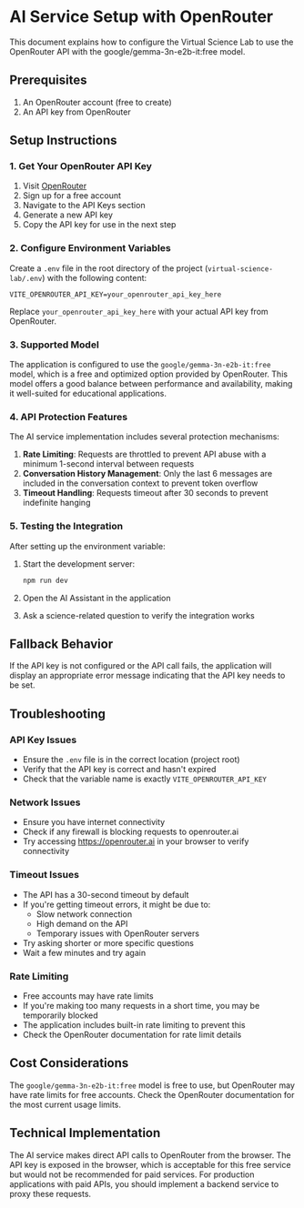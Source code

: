# AI Service Setup with OpenRouter

This document explains how to configure the Virtual Science Lab to use the OpenRouter API with the google/gemma-3n-e2b-it:free model.

## Prerequisites

1. An OpenRouter account (free to create)
2. An API key from OpenRouter

## Setup Instructions

### 1. Get Your OpenRouter API Key

1. Visit [OpenRouter](https://openrouter.ai/)
2. Sign up for a free account
3. Navigate to the API Keys section
4. Generate a new API key
5. Copy the API key for use in the next step

### 2. Configure Environment Variables

Create a `.env` file in the root directory of the project (`virtual-science-lab/.env`) with the following content:

```env
VITE_OPENROUTER_API_KEY=your_openrouter_api_key_here
```

Replace `your_openrouter_api_key_here` with your actual API key from OpenRouter.

### 3. Supported Model

The application is configured to use the `google/gemma-3n-e2b-it:free` model, which is a free and optimized option provided by OpenRouter. This model offers a good balance between performance and availability, making it well-suited for educational applications.

### 4. API Protection Features

The AI service implementation includes several protection mechanisms:

1. **Rate Limiting**: Requests are throttled to prevent API abuse with a minimum 1-second interval between requests
2. **Conversation History Management**: Only the last 6 messages are included in the conversation context to prevent token overflow
3. **Timeout Handling**: Requests timeout after 30 seconds to prevent indefinite hanging

### 5. Testing the Integration

After setting up the environment variable:

1. Start the development server:
   ```bash
   npm run dev
   ```

2. Open the AI Assistant in the application
3. Ask a science-related question to verify the integration works

## Fallback Behavior

If the API key is not configured or the API call fails, the application will display an appropriate error message indicating that the API key needs to be set.

## Troubleshooting

### API Key Issues
- Ensure the `.env` file is in the correct location (project root)
- Verify that the API key is correct and hasn't expired
- Check that the variable name is exactly `VITE_OPENROUTER_API_KEY`

### Network Issues
- Ensure you have internet connectivity
- Check if any firewall is blocking requests to openrouter.ai
- Try accessing https://openrouter.ai in your browser to verify connectivity

### Timeout Issues
- The API has a 30-second timeout by default
- If you're getting timeout errors, it might be due to:
  - Slow network connection
  - High demand on the API
  - Temporary issues with OpenRouter servers
- Try asking shorter or more specific questions
- Wait a few minutes and try again

### Rate Limiting
- Free accounts may have rate limits
- If you're making too many requests in a short time, you may be temporarily blocked
- The application includes built-in rate limiting to prevent this
- Check the OpenRouter documentation for rate limit details

## Cost Considerations

The `google/gemma-3n-e2b-it:free` model is free to use, but OpenRouter may have rate limits for free accounts. Check the OpenRouter documentation for the most current usage limits.

## Technical Implementation

The AI service makes direct API calls to OpenRouter from the browser. The API key is exposed in the browser, which is acceptable for this free service but would not be recommended for paid services. For production applications with paid APIs, you should implement a backend service to proxy these requests.